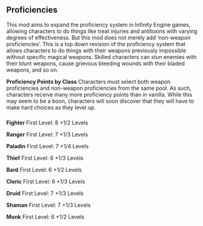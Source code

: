 ## Proficiencies

This mod aims to expand the proficiency system in Infinity Engine games, allowing characters to do things like treat injuries and antitoxins with varying degrees of effectiveness.  But this mod does not merely add ‘non-weapon proficiencies’.  This is a top down revision of the proficiency system that allows characters to do things with their weapons previously impossible without specific magical weapons.  Skilled characters can stun enemies with their blunt weapons, cause grievous bleeding wounds with their bladed weapons, and so on. 

**Proficiency Points by Class**
Characters must select both weapon proficiencies and non-weapon proficiencies from the same pool.  As such, characters receive many more proficiency points than in vanilla.  While this may seem to be a boon, characters will soon discover that they will have to make hard choices as they level up.
###
**Fighter** First Level: 8 +1/2 Levels

**Ranger** First Level: 7 +1/3 Levels

**Paladin** First Level: 7 +1/4 Levels

**Thief** First Level: 6 +1/3 Levels

**Bard** First Level: 6 +1/2 Levels

**Cleric** First Level: 6 +1/3 Levels

**Druid** First Level: 7 +1/3 Levels

**Shaman** First Level: 7 +1/3 Levels

**Monk** First Level: 6 +1/2 Levels
